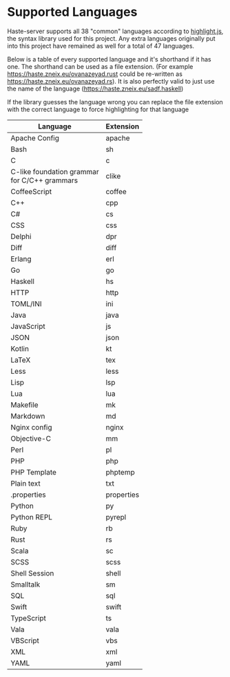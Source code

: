 # Supported Languages
Haste-server supports all 38 "common" languages according to [highlight.js](https://highlightjs.org/), the syntax library used for this project.
Any extra languages originally put into this project have remained as well for a total of 47 languages.

Below is a table of every supported language and it's shorthand if it has one. The shorthand can be used as a file extension.
(For example https://haste.zneix.eu/ovanazeyad.rust could be re-written as https://haste.zneix.eu/ovanazeyad.rs).
It is also perfectly valid to just use the name of the language (https://haste.zneix.eu/sadf.haskell)

If the library guesses the language wrong you can replace the file extension with the correct language to force highlighting for that language

| Language | Extension |
|----------|-----------|
| Apache Config | apache
| Bash | sh
| C | c
|  C-like foundation grammar<br>for C/C++ grammars | clike
| CoffeeScript | coffee
| C++ | cpp
| C# | cs
| CSS | css
| Delphi | dpr
| Diff | diff
| Erlang | erl
| Go | go
| Haskell | hs
| HTTP | http
| TOML/INI | ini
| Java | java
| JavaScript | js
| JSON | json
| Kotlin | kt
| LaTeX | tex
| Less | less
| Lisp | lsp
| Lua | lua
| Makefile | mk
| Markdown | md
| Nginx config | nginx
| Objective-C | mm
| Perl | pl
| PHP | php 
| PHP Template | phptemp
| Plain text | txt
| .properties | properties
| Python | py
| Python REPL | pyrepl
| Ruby | rb
| Rust | rs
| Scala | sc
| SCSS | scss
| Shell Session | shell
| Smalltalk | sm
| SQL | sql
| Swift | swift
| TypeScript | ts
| Vala | vala
| VBScript | vbs
| XML | xml 
| YAML | yaml
